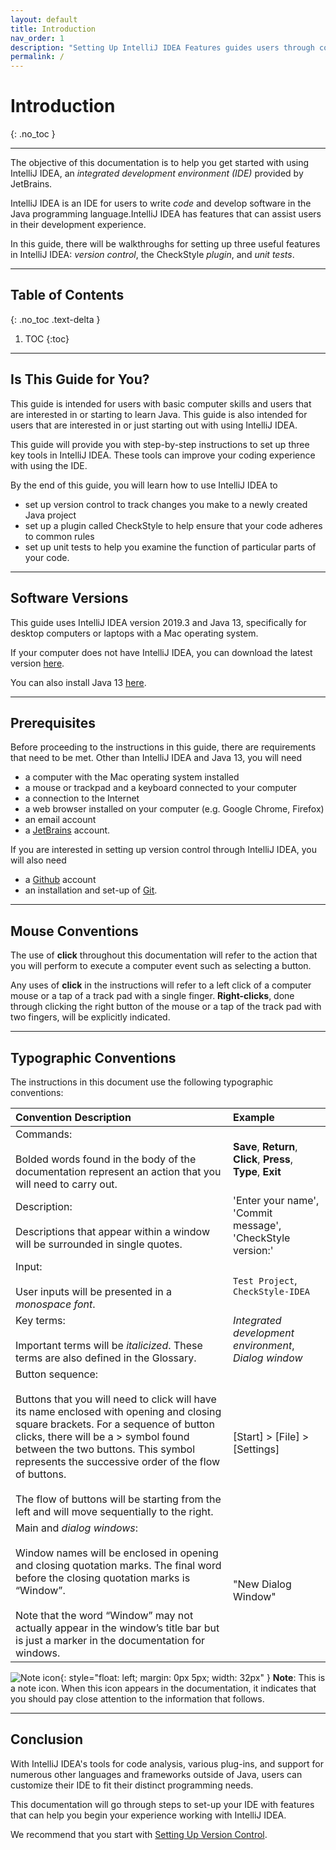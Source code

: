 ```yaml
---
layout: default
title: Introduction
nav_order: 1
description: "Setting Up IntelliJ IDEA Features guides users through configuring Git version control, the CheckStyle plugin, and unit tests. They are three helpful features for working with IntelliJ IDEA, a Java integrated development environment (IDE)."
permalink: /
---
```


# Introduction
{: .no_toc }

---

The objective of this documentation is to help you get started with using IntelliJ IDEA, an *integrated development environment (IDE)* provided by JetBrains.  

IntelliJ IDEA is an IDE for users to write *code* and develop software in the Java programming language.IntelliJ IDEA has features that can assist users in their development experience.  

In this guide, there will be walkthroughs for setting up three useful features in IntelliJ IDEA: *version control*, the CheckStyle *plugin*, and *unit tests*. 

---

## Table of Contents
{: .no_toc .text-delta }

1. TOC
{:toc}

---

## Is This Guide for You?
This guide is intended for users with basic computer skills and users that are interested in or starting to learn Java. This guide is also intended for users that are interested in or just starting out with using IntelliJ IDEA.  

This guide will provide you with step-by-step instructions to set up three key tools in IntelliJ IDEA. These tools can improve your coding experience with using the IDE.

By the end of this guide, you will learn how to use IntelliJ IDEA to
- set up version control to track changes you make to a newly created Java project
- set up a plugin called CheckStyle to help ensure that your code adheres to common rules 
- set up unit tests to help you examine the function of particular parts of your code.

---

## Software Versions
This guide uses IntelliJ IDEA version 2019.3 and Java 13, specifically for desktop computers or laptops with a Mac operating system.  

If your computer does not have IntelliJ IDEA, you can download the latest version [here](https://www.jetbrains.com/idea/download/). 

You can also install Java 13 [here](https://www.oracle.com/java/technologies/javase-jdk13-downloads.html).

---

## Prerequisites
Before proceeding to the instructions in this guide, there are requirements that need to be met. Other than IntelliJ IDEA and Java 13, you will need
-	a computer with the Mac operating system installed
-	a mouse or trackpad and a keyboard connected to your computer
-	a connection to the Internet
-	a web browser installed on your computer (e.g. Google Chrome, Firefox)
-	an email account
- a [JetBrains](https://account.jetbrains.com/login) account.

If you are interested in setting up version control through IntelliJ IDEA, you will also need
- a [Github](https://github.com/) account
- an installation and set-up of [Git](https://git-scm.com/downloads).

---

## Mouse Conventions
The use of **click** throughout this documentation will refer to the action that you will perform to execute a computer event such as selecting a button.

Any uses of **click** in the instructions will refer to a left click of a computer mouse or a tap of a track pad with a single finger. **Right-clicks**, done through clicking the right button of the mouse or a tap of the track pad with two fingers, will be explicitly indicated. 

---

## Typographic Conventions
The instructions in this document use the following typographic conventions:<br>

| Convention Description  | Example |
| :------------- | :------------- |
| Commands:<br><br>Bolded words found in the body of the documentation represent an action that you will need to carry out.  | **Save**, **Return**, **Click**, **Press**, **Type**, **Exit**  |
| Description:<br><br>Descriptions that appear within a window will be surrounded in single quotes. | 'Enter your name', 'Commit message', 'CheckStyle version:'  |
| Input:<br><br>User inputs will be presented in a *monospace font*. | `Test Project`, `CheckStyle-IDEA`  |
| Key terms:<br><br>Important terms will be *italicized*. These terms are also defined in the Glossary. | *Integrated development environment*, *Dialog window*  |
| Button sequence:<br><br>Buttons that you will need to click will have its name enclosed with opening and closing square brackets. For a sequence of button clicks, there will be a > symbol found between the two buttons. This symbol represents the successive order of the flow of buttons.<br><br>The flow of buttons will be starting from the left and will move sequentially to the right. | \[Start\] > \[File\] > \[Settings\]  | 
| Main and *dialog windows*:<br><br>Window names will be enclosed in opening and closing quotation marks. The final word before the closing quotation marks is “Window”.<br><br>Note that the word “Window” may not actually appear in the window’s title bar but is just a marker in the documentation for windows. | "New Dialog Window" |

![Note icon](https://github.com/seungho0106/Documentation/blob/gh-pages/assets/images/note-icon.png?raw=true "Note icon"){: style="float: left; margin: 0px 5px; width: 32px" }  **Note**: This is a note icon. When this icon appears in the documentation, it indicates that you should pay close attention to the information that follows.

---

## Conclusion
With IntelliJ IDEA's tools for code analysis, various plug-ins, and support for numerous other languages and frameworks outside of Java, users can customize their IDE to fit their distinct programming needs.  

This documentation will go through steps to set-up your IDE with features that can help you begin your experience working with IntelliJ IDEA.

We recommend that you start with [Setting Up Version Control](https://seungho0106.github.io/Documentation/docs/version-control).
